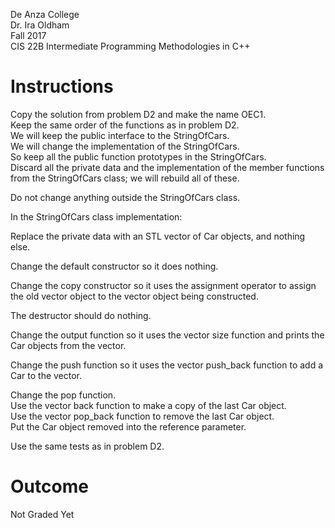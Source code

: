 ﻿De Anza College<BR>
Dr. Ira Oldham<BR>
Fall 2017<BR>
CIS 22B Intermediate Programming Methodologies in C++<BR>

# Instructions
Copy the solution from problem D2 and make the name OEC1. <BR>
Keep the same order of the functions as in problem D2. <BR>
We will keep the public interface to the StringOfCars. <BR>
We will change the implementation of the StringOfCars. <BR>
So keep all the public function prototypes in the StringOfCars. <BR>
Discard all the private data and the implementation of the member functions from the StringOfCars class; we will rebuild all of these.<BR>

Do not change anything outside the StringOfCars class.<BR>

In the StringOfCars class implementation:<BR>

Replace the private data with an STL vector of Car objects, and nothing else.<BR>

Change the default constructor so it does nothing.<BR>

Change the copy constructor so it uses the assignment operator to assign the old vector object to the vector object being constructed.<BR>

The destructor should do nothing.<BR>

Change the output function so it uses the vector size function and prints the Car objects from the vector.<BR>

Change the push function so it uses the vector push_back function to add a Car to the vector.<BR>

Change the pop function.<BR>
Use the vector back function to make a copy of the last Car object.<BR>
Use the vector pop_back function to remove the last Car object.<BR>
Put the Car object removed into the reference parameter.<BR>

Use the same tests as in problem D2.<BR>

# Outcome
Not Graded Yet